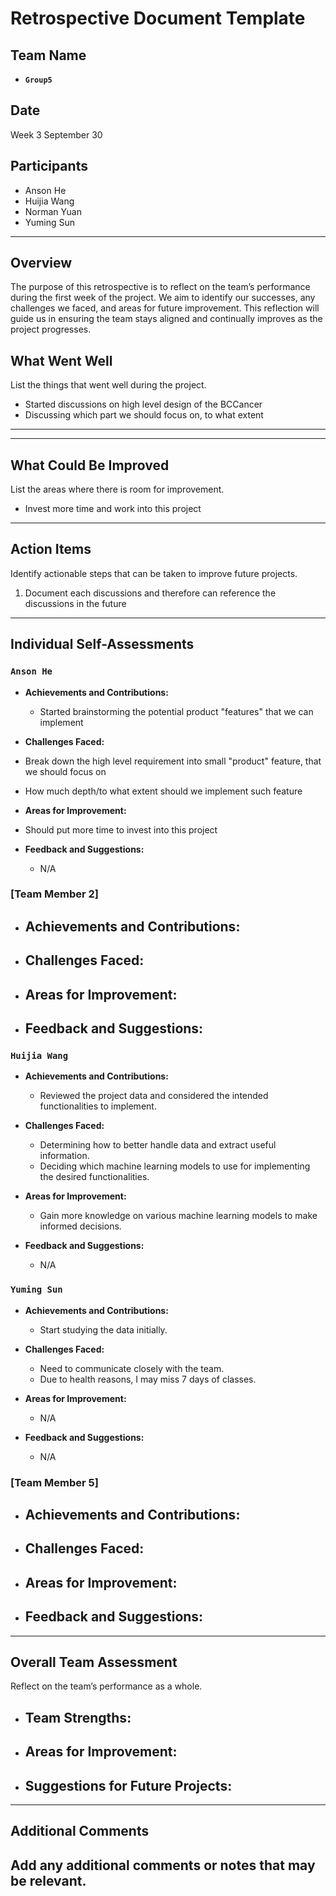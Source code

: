 # Retrospective Document Template

## Team Name

- **`Group5`**

## Date

Week 3 September 30

## Participants

- Anson He
- Huijia Wang
- Norman Yuan
- Yuming Sun

---

## Overview

The purpose of this retrospective is to reflect on the team’s performance during the first week of the project. We aim to identify our successes, any challenges we faced, and areas for future improvement. This reflection will guide us in ensuring the team stays aligned and continually improves as the project progresses.

## What Went Well

List the things that went well during the project.

- Started discussions on high level design of the BCCancer
- Discussing which part we should focus on, to what extent

---

---

## What Could Be Improved

List the areas where there is room for improvement.

- Invest more time and work into this project

---

## Action Items

Identify actionable steps that can be taken to improve future projects.

1. Document each discussions and therefore can reference the discussions in the future

---

## Individual Self-Assessments

### `Anson He`

- **Achievements and Contributions:**

  - Started brainstorming the potential product "features" that we can implement
- **Challenges Faced:**
- Break down the high level requirement into small "product" feature, that we should focus on
- How much depth/to what extent should we implement such feature
- **Areas for Improvement:**
- Should put more time to invest into this project
- **Feedback and Suggestions:**

  - N/A

### [Team Member 2]

- **Achievements and Contributions:**
  -------------------------------
- **Challenges Faced:**
  -----------------
- **Areas for Improvement:**
  ----------------------
- **Feedback and Suggestions:**
  -------------------------

### `Huijia Wang`

- **Achievements and Contributions:**

  * Reviewed the project data and considered the intended functionalities to implement.
- **Challenges Faced:**

  - Determining how to better handle data and extract useful information.
  - Deciding which machine learning models to use for implementing the desired functionalities.
- **Areas for Improvement:**

  - Gain more knowledge on various machine learning models to make informed decisions.
- **Feedback and Suggestions:**

  - N/A

### `Yuming Sun`

- **Achievements and Contributions:**

  * Start studying the data initially.
- **Challenges Faced:**

  - Need to communicate closely with the team.
  - Due to health reasons, I may miss 7 days of classes.
- **Areas for Improvement:**

  - N/A

- **Feedback and Suggestions:**

  - N/A
  

### [Team Member 5]

- **Achievements and Contributions:**
  -------------------------------
- **Challenges Faced:**
  -----------------
- **Areas for Improvement:**
  ----------------------
- **Feedback and Suggestions:**
  -------------------------

---

## Overall Team Assessment

Reflect on the team’s performance as a whole.

- **Team Strengths:**
  ---------------
- **Areas for Improvement:**
  ----------------------
- **Suggestions for Future Projects:**
  --------------------------------

---

## Additional Comments

Add any additional comments or notes that may be relevant.
----------------------------------------------------------
